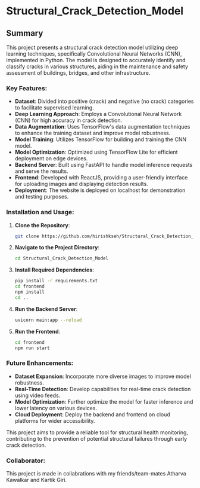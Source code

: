 # Structural_Crack_Detection_Model

## Summary

This project presents a structural crack detection model utilizing deep learning techniques, specifically Convolutional Neural Networks (CNN), implemented in Python. The model is designed to accurately identify and classify cracks in various structures, aiding in the maintenance and safety assessment of buildings, bridges, and other infrastructure.

### Key Features:
- **Dataset**: Divided into positive (crack) and negative (no crack) categories to facilitate supervised learning.
- **Deep Learning Approach**: Employs a Convolutional Neural Network (CNN) for high accuracy in crack detection.
- **Data Augmentation**: Uses TensorFlow's data augmentation techniques to enhance the training dataset and improve model robustness.
- **Model Training**: Utilizes TensorFlow for building and training the CNN model.
- **Model Optimization**: Optimized using TensorFlow Lite for efficient deployment on edge devices.
- **Backend Server**: Built using FastAPI to handle model inference requests and serve the results.
- **Frontend**: Developed with ReactJS, providing a user-friendly interface for uploading images and displaying detection results.
- **Deployment**: The website is deployed on localhost for demonstration and testing purposes.

### Installation and Usage:
1. **Clone the Repository**:
   ```bash
   git clone https://github.com/hirishkseh/Structural_Crack_Detection_Model_Using_CNN_and_DeepLearning

2. **Navigate to the Project Directory**:
   ```bash
   cd Structural_Crack_Detection_Model

3. **Install Required Dependencies**:
   ```bash
   pip install -r requirements.txt
   cd frontend
   npm install
   cd ..

4. **Run the Backend Server**:
   ```bash
   uvicorn main:app --reload

4. **Run the Frontend**:
   ```bash
   cd frontend
   npm run start

### Future Enhancements:
- **Dataset Expansion**: Incorporate more diverse images to improve model robustness.
- **Real-Time Detection**: Develop capabilities for real-time crack detection using video feeds.
- **Model Optimization**: Further optimize the model for faster inference and lower latency on various devices.
- **Cloud Deployment**: Deploy the backend and frontend on cloud platforms for wider accessibility.

This project aims to provide a reliable tool for structural health monitoring, contributing to the prevention of potential structural failures through early crack detection.


### Collaborator:
This project is made in collabrations with my friends/team-mates Atharva Kawalkar and Kartik Giri.